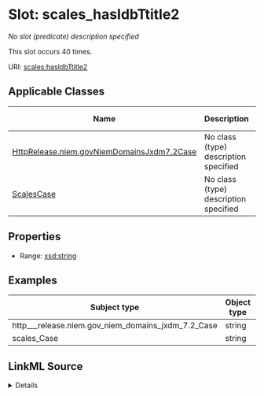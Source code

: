 

# Slot: scales_hasIdbTtitle2


_No slot (predicate) description specified_






This slot occurs 40 times.


URI: [scales:hasIdbTtitle2](http://schemas.scales-okn.org/rdf/scales#hasIdbTtitle2)



<!-- no inheritance hierarchy -->





## Applicable Classes

| Name | Description | Modifies Slot |
| --- | --- | --- |
| [HttpRelease.niem.govNiemDomainsJxdm7.2Case](../classes/HttpRelease.niem.govNiemDomainsJxdm7.2Case.md) | No class (type) description specified |  yes  |
| [ScalesCase](../classes/ScalesCase.md) | No class (type) description specified |  yes  |







## Properties

* Range: [xsd:string](http://www.w3.org/2001/XMLSchema#string)






## Examples

| Subject type | Object type | Example subject | Example object | Occurrences |
| --- | --- | --- | --- | --- |
| http___release.niem.gov_niem_domains_jxdm_7.2_Case | string | scales:/CaseCriminal | -8 | 40 |
| scales_Case | string | scales:/CaseCriminal | -8 | 40 |




## LinkML Source

<details>

```yaml
name: scales_hasIdbTtitle2
annotations:
  count:
    tag: count
    value: 40
description: No slot (predicate) description specified
examples:
- object:
    example_object: '-8'
    example_object_type: string
    example_predicate: scales:hasIdbTtitle2
    example_subject: scales:/CaseCriminal
    example_subject_type: http___release.niem.gov_niem_domains_jxdm_7.2_Case
- object:
    example_object: '-8'
    example_object_type: string
    example_predicate: scales:hasIdbTtitle2
    example_subject: scales:/CaseCriminal
    example_subject_type: scales_Case
from_schema: scales-kg
rank: 1000
slot_uri: scales:hasIdbTtitle2
alias: scales_hasIdbTtitle2
domain_of:
- http___release.niem.gov_niem_domains_jxdm_7.2_Case
- scales_Case
range: string

```
</details>
